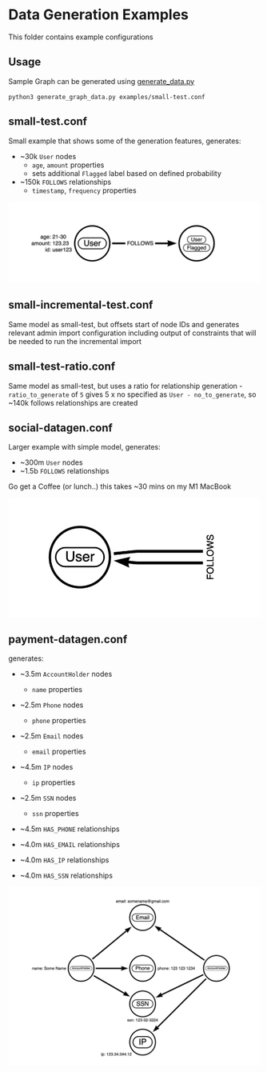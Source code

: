 # Data Generation Examples

This folder contains example configurations

## Usage

Sample Graph can be generated using [generate_data.py](./generate_data.py)

```
python3 generate_graph_data.py examples/small-test.conf
```

## small-test.conf

Small example that shows some of the generation features, generates:
* ~30k `User` nodes
   * `age`, `amount` properties
   * sets additional `Flagged` label based on defined probability
* ~150k `FOLLOWS` relationships
   * `timestamp`, `frequency` properties

![small-test Model](./img/small-test.png)

## small-incremental-test.conf

Same model as small-test, but offsets start of node IDs and generates relevant admin import configuration including output of constraints that will be needed to run the incremental import

## small-test-ratio.conf

Same model as small-test, but uses a ratio for relationship generation - `ratio_to_generate` of `5` gives 5 x no specified as `User - no_to_generate`, so ~140k follows relationships are created

## social-datagen.conf

Larger example with simple model, generates:
* ~300m `User` nodes
* ~1.5b `FOLLOWS` relationships

Go get a Coffee (or lunch..) this takes ~30 mins on my M1 MacBook

![social-datagen Model](./img/social-datagen.png)

## payment-datagen.conf

generates:
* ~3.5m `AccountHolder` nodes
  * `name` properties
* ~2.5m `Phone` nodes
  * `phone` properties
* ~2.5m `Email` nodes
  * `email` properties
* ~4.5m `IP` nodes
  * `ip` properties
* ~2.5m `SSN` nodes
  * `ssn` properties

* ~4.5m `HAS_PHONE` relationships
* ~4.0m `HAS_EMAIL` relationships
* ~4.0m `HAS_IP` relationships
* ~4.0m `HAS_SSN` relationships

![payment-datagen Model](./img/payment-datagen.png)
